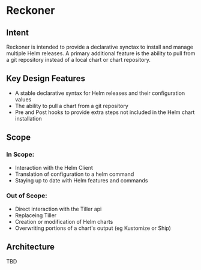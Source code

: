 # Reckoner 

## Intent
Reckoner is intended to provide a declarative synctax to install and manage multiple Helm releases. A primary additional feature is the ability to pull from a git repository instead of a local chart or chart repository.

## Key Design Features

* A stable declarative syntax for Helm releases and their configuration values
* The ability to pull a chart from a git repository
* Pre and Post hooks to provide extra steps not included in the Helm chart installation

## Scope

### In Scope:
* Interaction with the Helm Client
* Translation of configuration to a helm command
* Staying up to date with Helm features and commands


### Out of Scope:
* Direct interaction with the Tiller api
* Replaceing Tiller
* Creation or modification of Helm charts
* Overwriting portions of a chart's output (eg Kustomize or Ship)


## Architecture

TBD
